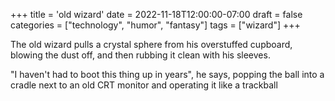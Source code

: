 +++
title = 'old wizard'
date = 2022-11-18T12:00:00-07:00
draft = false
categories = ["technology", "humor", "fantasy"]
tags = ["wizard"]
+++

The old wizard pulls a crystal sphere from his overstuffed cupboard, blowing the dust off, and then rubbing it clean with his sleeves.

"I haven't had to boot this thing up in years", he says, popping the ball into a cradle next to an old CRT monitor and operating it like a trackball